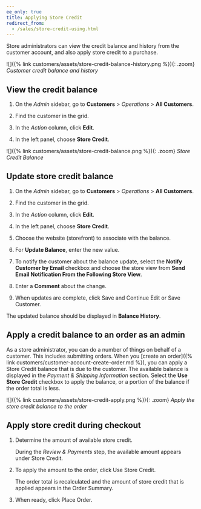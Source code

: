 ```yaml
---
ee_only: true
title: Applying Store Credit
redirect_from:
  - /sales/store-credit-using.html
---
```


Store administrators can view the credit balance and history from the customer account, and also apply store credit to a purchase.

![]({% link customers/assets/store-credit-balance-history.png %}){: .zoom}
_Customer credit balance and history_

## View the credit balance

1. On the _Admin_ sidebar, go to **Customers** > _Operations_ > **All Customers**.

1. Find the customer in the grid.

1. In the _Action_ column, click **Edit**.

1. In the left panel, choose **Store Credit**.

![]({% link customers/assets/store-credit-balance.png %}){: .zoom}
_Store Credit Balance_

## Update store credit balance

1. On the _Admin_ sidebar, go to **Customers** > _Operations_ > **All Customers**.

1. Find the customer in the grid.

1. In the _Action_ column, click **Edit**.

1. In the left panel, choose **Store Credit**.

1. Choose the website (storefront) to associate with the balance.

1. For **Update Balance**, enter the new value.

1. To notify the customer about the balance update, select the **Notify Customer by Email** checkbox and choose the store view from **Send Email Notification From the Following Store View**.

1. Enter a **Comment** about the change.

1. When updates are complete, click <span class="btn">Save and Continue Edit</span> or <span class="btn">Save Customer</span>.

The updated balance should be displayed in **Balance History**.

## Apply a credit balance to an order as an admin

As a store administrator, you can do a number of things on behalf of a customer. This includes submitting orders. When you [create an order]({% link customers/customer-account-create-order.md %}), you can apply a Store Credit balance that is due to the customer. The available balance is displayed in the _Payment & Shipping Information_ section. Select the **Use Store Credit** checkbox to apply the balance, or a portion of the balance if the order total is less.

![]({% link customers/assets/store-credit-apply.png %}){: .zoom}
_Apply the store credit balance to the order_

## Apply store credit during checkout

1. Determine the amount of available store credit.

   During the _Review & Payments_ step, the available amount appears under Store Credit.

1. To apply the amount to the order, click <span class="btn">Use Store Credit</span>.

   The order total is recalculated and the amount of store credit that is applied appears in the Order Summary.

1. When ready, click <span class="btn">Place Order</span>.
